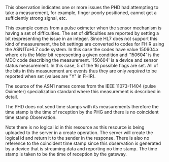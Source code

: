 This observation indicates one or more issues the PHD had attempting to take a measurement, for example, finger poorly positioned, cannot get a sufficiently strong signal, etc.

This example comes from a pulse oximeter when the sensor mechanism is having a set of difficulties. The set of difficulties are reported by setting a bit respresenting the issue in an integer. Since HL7 does not support this kind of measurement, the bit settings are converted to codes for FHIR using the ASN1ToHL7 code system. In this case the codes have value 150604.x where x is the Mder bit representing a given condition and '150604' is the MDC code describing the measurement. '150604' is a device and sensor status measurement. In this case, 5 of the 16 possible flags are set. All of the bits in this measurement are events thus they are only *required* to be reported when set (values are "Y" in FHIR).

The source of the ASN1 names comes from the IEEE 11073-11404 (pulse Oximeter) specialization standard where this measurement is described in detail.

The PHD does not send time stamps with its measurements therefore the time stamp is the time of reception by the PHG and there is no coincident time stamp Observation.

Note there is no logical id in this resource as this resource is being uploaded to the server in a create operation. The server will create the logical id and return it to the sender in the response. There is also no reference to the coincident time stamp since this observation is generated by a device that is streaming data and reporting no time stamp. The time stamp is taken to be the time of reception by the gateway.